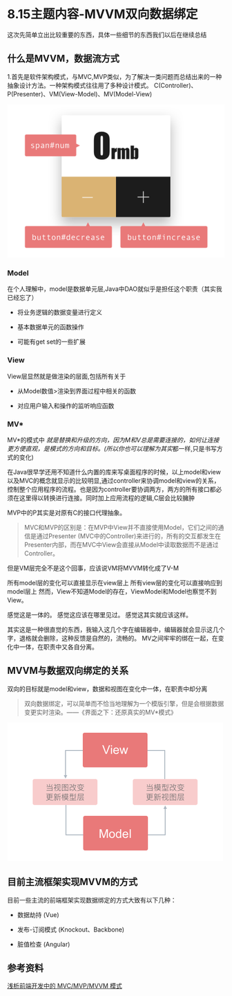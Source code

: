 # 8.15主题内容-MVVM双向数据绑定

这次先简单立出比较重要的东西，具体一些细节的东西我们以后在继续总结

## 什么是MVVM，数据流方式

1.首先是软件架构模式，与MVC,MVP类似，为了解决一类问题而总结出来的一种抽象设计方法。一种架构模式往往用了多种设计模式。
C(Controller)、P(Presenter)、VM(View-Model)、MV(Model-View)

![](../assets/4badd8fe694272d5a430.png)

### Model

在个人理解中，model是数据单元层,Java中DAO就似乎是担任这个职责（其实我已经忘了）

- 将业务逻辑的数据变量进行定义

- 基本数据单元的函数操作

- 可能有get set的一些扩展

### View

View层显然就是做渲染的层面,包括所有关于

- 从Model数值>渲染到界面过程中相关的函数

- 对应用户输入和操作的监听响应函数

### MV*

MV*的模式中 *就是替换和升级的方向，因为M和V总是需要连接的，如何让连接更方便直观，是模式的方向和目标。(所以你也可以理解为其实*都一样,只是书写方式的变化)

在Java很早学还用不知道什么内置的库来写桌面程序的时候，以上model和view 以及MVC的概念就显示的比较明显,通过controller来协调model和view的关系，控制整个应用程序的流程。也是因为controller要协调两方，两方的所有接口都必须在这里得以转换进行连接。同时加上应用流程的逻辑,C层会比较臃肿

MVP中的P其实是对原有C的接口代理抽象。
>MVC和MVP的区别是：在MVP中View并不直接使用Model，它们之间的通信是通过Presenter (MVC中的Controller)来进行的，所有的交互都发生在Presenter内部，而在MVC中View会直接从Model中读取数据而不是通过 Controller。

但是VM层完全不是这个回事，应该说VM将MVVM转化成了V-M

所有model层的变化可以直接显示在view层上
所有view层的变化可以直接响应到model层上
然而，View不知道Model的存在，ViewModel和Model也察觉不到View。

感觉这是一体的。
感觉这应该在哪里见过。
感觉这其实就应该这样。

其实这是一种很直觉的东西，我输入这几个字在编辑器中，编辑器就会显示这几个字，退格就会删除，这种反馈是自然的，流畅的。
MV之间牢牢的绑在一起，在变化中一体，在职责中又各自分离。

## MVVM与数据双向绑定的关系

双向的目标就是model和view，数据和视图在变化中一体，在职责中却分离
> 双向数据绑定，可以简单而不恰当地理解为一个模版引擎，但是会根据数据变更实时渲染。——《界面之下：还原真实的MV*模式》

![](../assets/c507025c2f9a5c9e0c44.png)

## 目前主流框架实现MVVM的方式

目前一些主流的前端框架实现数据绑定的方式大致有以下几种：

- 数据劫持 (Vue)

- 发布-订阅模式 (Knockout、Backbone)

- 脏值检查 (Angular)

## 参考资料

[浅析前端开发中的 MVC/MVP/MVVM 模式](https://juejin.im/post/593021272f301e0058273468?utm_source=gold_browser_extension)